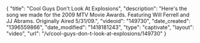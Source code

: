 {
    "title": "Cool Guys Don't Look At Explosions",
    "description": "Here's the song we made for the 2009 MTV Movie Awards. Featuring Will Ferrell and JJ Abrams. Originally Aired 5\/31\/09.",
    "videoid": "149730",
    "date_created": "1396559866",
    "date_modified": "1418181243",
    "type": "captivate",
    "layout": "video",
    "url": "\/v\/cool-guys-don-t-look-at-explosions\/149730"
}